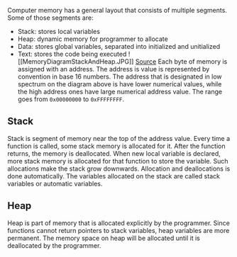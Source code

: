 Computer memory has a general layout that consists of multiple segments. Some of those segments are:
- Stack: stores local variables
- Heap: dynamic memory for programmer to allocate
- Data: stores global variables, separated into initialized and unitialized
- Text: stores the code being executed
![[MemoryDiagramStackAndHeap.JPG]]
[Source](https://courses.engr.illinois.edu/cs225/fa2022/resources/stack-heap/)
Each byte of memory is assigned with  an address. The address is value is represented by convention in base 16 numbers. The address that is designated in low spectrum on the diagram above is have lower numerical values, while the high address ones have large numerical address value. The range goes from `0x00000000` to `0xFFFFFFFF`. 
## Stack
Stack is segment of memory near the top of the address value. Every time a function is called, some stack memory is allocated for it. After the function returns, the memory is deallocated. When new local variable is declared, more stack memory is allocated for that function to store the variable. Such allocations make the stack grow downwards. Allocation and deallocations is done automatically. The variables allocated on the stack are called stack variables or automatic variables.
## Heap
Heap is part of memory that is allocated explicitly by the programmer. Since functions cannot return pointers to stack variables, heap variables are more permanent. The memory space on heap will be allocated until it is deallocated by the programmer.